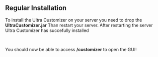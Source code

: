 ## Regular Installation

To install the Ultra Customizer on your server you need to drop the **UltraCustomizer.jar** Than restart your server.
After restarting the server Ultra Customizer has succefully installed

<br />

You should now be able to access **/customizer** to open the GUI!
